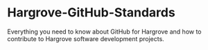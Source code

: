 # Hargrove-GitHub-Standards
Everything you need to know about GitHub for Hargrove and how to contribute to Hargrove software development projects.
